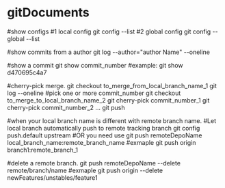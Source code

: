 # gitDocuments

#show configs
#1 local config
git config --list
#2 global config
git config --global --list

#show commits from a author
git log --author="author Name" --oneline

#show a commit
git show commit_number
#example:
git show d470695c4a7

#cherry-pick merge.
git checkout to_merge_from_local_branch_name_1
git log --oneline
#pick one or more commit_number
git checkout to_merge_to_local_branch_name_2
git cherry-pick commit_number_1
git cherry-pick commit_number_2
...
git push


#when your local branch name is different with remote branch name.
#Let local branch automatically push to remote tracking  branch
git config push.default upstream
#OR you need use
git push remoteDepoName local_branch_name:remote_branch_name
#exmaple
git push origin branch1:remote_branch_1

#delete a remote branch.
git push remoteDepoName --delete remote/branch/name
#exmaple
git push origin --delete newFeatures/unstables/feature1

